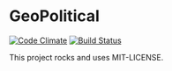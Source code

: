 GeoPolitical
============

[![Code Climate](https://codeclimate.com/github/fireho/geopolitical.png)](https://codeclimate.com/github/fireho/geopolitical)
[![Build Status](https://travis-ci.org/fireho/geopolitical.png)](https://travis-ci.org/fireho/geopolitical)



This project rocks and uses MIT-LICENSE.
